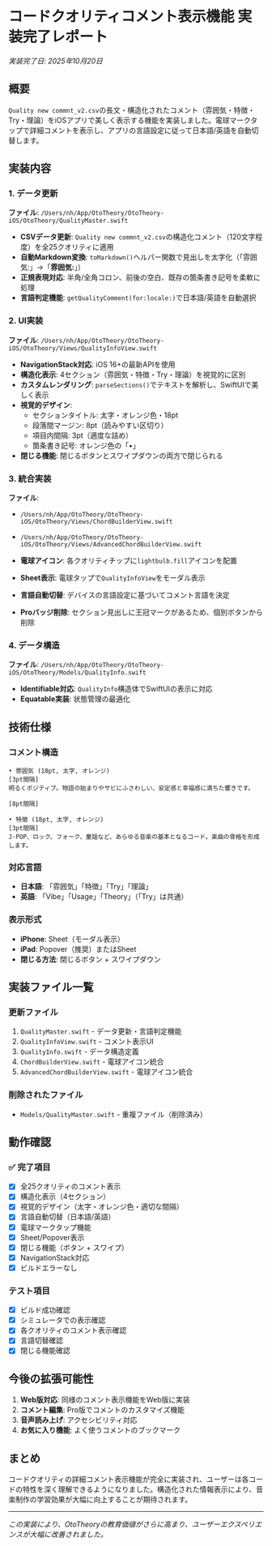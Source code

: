 # コードクオリティコメント表示機能 実装完了レポート

*実装完了日: 2025年10月20日*

## 概要

`Quality new commnt_v2.csv`の長文・構造化されたコメント（雰囲気・特徴・Try・理論）をiOSアプリで美しく表示する機能を実装しました。電球マークタップで詳細コメントを表示し、アプリの言語設定に従って日本語/英語を自動切替します。

## 実装内容

### 1. データ更新

**ファイル**: `/Users/nh/App/OtoTheory/OtoTheory-iOS/OtoTheory/QualityMaster.swift`

- **CSVデータ更新**: `Quality new commnt_v2.csv`の構造化コメント（120文字程度）を全25クオリティに適用
- **自動Markdown変換**: `toMarkdown()`ヘルパー関数で見出しを太字化（「雰囲気:」→「**雰囲気:**」）
- **正規表現対応**: 半角/全角コロン、前後の空白、既存の箇条書き記号を柔軟に処理
- **言語判定機能**: `getQualityComment(for:locale:)`で日本語/英語を自動選択

### 2. UI実装

**ファイル**: `/Users/nh/App/OtoTheory/OtoTheory-iOS/OtoTheory/Views/QualityInfoView.swift`

- **NavigationStack対応**: iOS 16+の最新APIを使用
- **構造化表示**: 4セクション（雰囲気・特徴・Try・理論）を視覚的に区別
- **カスタムレンダリング**: `parseSections()`でテキストを解析し、SwiftUIで美しく表示
- **視覚的デザイン**:
  - セクションタイトル: 太字・オレンジ色・18pt
  - 段落間マージン: 8pt（読みやすい区切り）
  - 項目内間隔: 3pt（適度な詰め）
  - 箇条書き記号: オレンジ色の「•」
- **閉じる機能**: 閉じるボタンとスワイプダウンの両方で閉じられる

### 3. 統合実装

**ファイル**: 
- `/Users/nh/App/OtoTheory/OtoTheory-iOS/OtoTheory/Views/ChordBuilderView.swift`
- `/Users/nh/App/OtoTheory/OtoTheory-iOS/OtoTheory/Views/AdvancedChordBuilderView.swift`

- **電球アイコン**: 各クオリティチップに`lightbulb.fill`アイコンを配置
- **Sheet表示**: 電球タップで`QualityInfoView`をモーダル表示
- **言語自動切替**: デバイスの言語設定に基づいてコメント言語を決定
- **Proバッジ削除**: セクション見出しに王冠マークがあるため、個別ボタンから削除

### 4. データ構造

**ファイル**: `/Users/nh/App/OtoTheory/OtoTheory-iOS/OtoTheory/Models/QualityInfo.swift`

- **Identifiable対応**: `QualityInfo`構造体でSwiftUIの表示に対応
- **Equatable実装**: 状態管理の最適化

## 技術仕様

### コメント構造
```
• 雰囲気 (18pt, 太字, オレンジ)
[3pt間隔]
明るくポジティブ。物語の始まりやサビにふさわしい、安定感と幸福感に満ちた響きです。

[8pt間隔]

• 特徴 (18pt, 太字, オレンジ)
[3pt間隔]
J-POP、ロック、フォーク、童謡など、あらゆる音楽の基本となるコード。楽曲の骨格を形成します。
```

### 対応言語
- **日本語**: 「雰囲気」「特徴」「Try」「理論」
- **英語**: 「Vibe」「Usage」「Theory」（「Try」は共通）

### 表示形式
- **iPhone**: Sheet（モーダル表示）
- **iPad**: Popover（推奨）またはSheet
- **閉じる方法**: 閉じるボタン + スワイプダウン

## 実装ファイル一覧

### 更新ファイル
1. `QualityMaster.swift` - データ更新・言語判定機能
2. `QualityInfoView.swift` - コメント表示UI
3. `QualityInfo.swift` - データ構造定義
4. `ChordBuilderView.swift` - 電球アイコン統合
5. `AdvancedChordBuilderView.swift` - 電球アイコン統合

### 削除されたファイル
- `Models/QualityMaster.swift` - 重複ファイル（削除済み）

## 動作確認

### ✅ 完了項目
- [x] 全25クオリティのコメント表示
- [x] 構造化表示（4セクション）
- [x] 視覚的デザイン（太字・オレンジ色・適切な間隔）
- [x] 言語自動切替（日本語/英語）
- [x] 電球マークタップ機能
- [x] Sheet/Popover表示
- [x] 閉じる機能（ボタン + スワイプ）
- [x] NavigationStack対応
- [x] ビルドエラーなし

### テスト項目
- [x] ビルド成功確認
- [x] シミュレータでの表示確認
- [x] 各クオリティのコメント表示確認
- [x] 言語切替確認
- [x] 閉じる機能確認

## 今後の拡張可能性

1. **Web版対応**: 同様のコメント表示機能をWeb版に実装
2. **コメント編集**: Pro版でコメントのカスタマイズ機能
3. **音声読み上げ**: アクセシビリティ対応
4. **お気に入り機能**: よく使うコメントのブックマーク

## まとめ

コードクオリティの詳細コメント表示機能が完全に実装され、ユーザーは各コードの特性を深く理解できるようになりました。構造化された情報表示により、音楽制作の学習効果が大幅に向上することが期待されます。

---

*この実装により、OtoTheoryの教育価値がさらに高まり、ユーザーエクスペリエンスが大幅に改善されました。*
